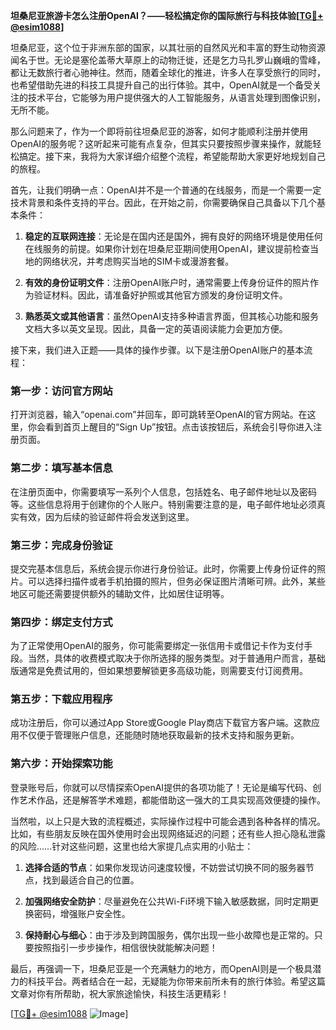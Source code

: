 **坦桑尼亚旅游卡怎么注册OpenAI？——轻松搞定你的国际旅行与科技体验[[TG💪+ @esim1088](https://t.me/s/esim1088)]**

坦桑尼亚，这个位于非洲东部的国家，以其壮丽的自然风光和丰富的野生动物资源闻名于世。无论是塞伦盖蒂大草原上的动物迁徙，还是乞力马扎罗山巍峨的雪峰，都让无数旅行者心驰神往。然而，随着全球化的推进，许多人在享受旅行的同时，也希望借助先进的科技工具提升自己的出行体验。其中，OpenAI就是一个备受关注的技术平台，它能够为用户提供强大的人工智能服务，从语言处理到图像识别，无所不能。

那么问题来了，作为一个即将前往坦桑尼亚的游客，如何才能顺利注册并使用OpenAI的服务呢？这听起来可能有点复杂，但其实只要按照步骤来操作，就能轻松搞定。接下来，我将为大家详细介绍整个流程，希望能帮助大家更好地规划自己的旅程。

首先，让我们明确一点：OpenAI并不是一个普通的在线服务，而是一个需要一定技术背景和条件支持的平台。因此，在开始之前，你需要确保自己具备以下几个基本条件：

1. **稳定的互联网连接**：无论是在国内还是国外，拥有良好的网络环境是使用任何在线服务的前提。如果你计划在坦桑尼亚期间使用OpenAI，建议提前检查当地的网络状况，并考虑购买当地的SIM卡或漫游套餐。
   
2. **有效的身份证明文件**：注册OpenAI账户时，通常需要上传身份证件的照片作为验证材料。因此，请准备好护照或其他官方颁发的身份证明文件。

3. **熟悉英文或其他语言**：虽然OpenAI支持多种语言界面，但其核心功能和服务文档大多以英文呈现。因此，具备一定的英语阅读能力会更加方便。

接下来，我们进入正题——具体的操作步骤。以下是注册OpenAI账户的基本流程：

### 第一步：访问官方网站

打开浏览器，输入“openai.com”并回车，即可跳转至OpenAI的官方网站。在这里，你会看到首页上醒目的“Sign Up”按钮。点击该按钮后，系统会引导你进入注册页面。

### 第二步：填写基本信息

在注册页面中，你需要填写一系列个人信息，包括姓名、电子邮件地址以及密码等。这些信息将用于创建你的个人账户。特别需要注意的是，电子邮件地址必须真实有效，因为后续的验证邮件将会发送到这里。

### 第三步：完成身份验证

提交完基本信息后，系统会提示你进行身份验证。此时，你需要上传身份证件的照片。可以选择扫描件或者手机拍摄的照片，但务必保证图片清晰可辨。此外，某些地区可能还需要提供额外的辅助文件，比如居住证明等。

### 第四步：绑定支付方式

为了正常使用OpenAI的服务，你可能需要绑定一张信用卡或借记卡作为支付手段。当然，具体的收费模式取决于你所选择的服务类型。对于普通用户而言，基础版通常是免费试用的，但如果想要解锁更多高级功能，则需要支付订阅费用。

### 第五步：下载应用程序

成功注册后，你可以通过App Store或Google Play商店下载官方客户端。这款应用不仅便于管理账户信息，还能随时随地获取最新的技术支持和服务更新。

### 第六步：开始探索功能

登录账号后，你就可以尽情探索OpenAI提供的各项功能了！无论是编写代码、创作艺术作品，还是解答学术难题，都能借助这一强大的工具实现高效便捷的操作。

当然啦，以上只是大致的流程概述，实际操作过程中可能会遇到各种各样的情况。比如，有些朋友反映在国外使用时会出现网络延迟的问题；还有些人担心隐私泄露的风险……针对这些问题，这里也给大家提几点实用的小贴士：

1. **选择合适的节点**：如果你发现访问速度较慢，不妨尝试切换不同的服务器节点，找到最适合自己的位置。

2. **加强网络安全防护**：尽量避免在公共Wi-Fi环境下输入敏感数据，同时定期更换密码，增强账户安全性。

3. **保持耐心与细心**：由于涉及到跨国服务，偶尔出现一些小故障也是正常的。只要按照指引一步步操作，相信很快就能解决问题！

最后，再强调一下，坦桑尼亚是一个充满魅力的地方，而OpenAI则是一个极具潜力的科技平台。两者结合在一起，无疑能为你带来前所未有的旅行体验。希望这篇文章对你有所帮助，祝大家旅途愉快，科技生活更精彩！

[[TG💪+ @esim1088](https://t.me/s/esim1088) ![Image](https://i.postimg.cc/4NQfJmqS/Snipaste-2025-05-13-00-14-12.png)]